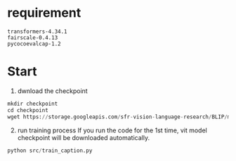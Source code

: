 # requirement
```
transformers-4.34.1
fairscale-0.4.13
pycocoevalcap-1.2
```

# Start
1. dwnload the checkpoint
```python
mkdir checkpoint
cd checkpoint
wget https://storage.googleapis.com/sfr-vision-language-research/BLIP/models/model_base_caption_capfilt_large.pth
```



2. run training process
If you run the code for the 1st time, vit model checkpoint will be downloaded automatically.
```python
python src/train_caption.py
```

